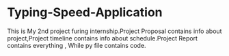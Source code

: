 # Typing-Speed-Application
This is My 2nd project furing internship.Project Proposal contains info about project,Project timeline contains info about schedule.Project Report contains everything , While py file contains code.
